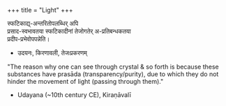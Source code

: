 +++
title = "Light"
+++

स्फटिकाद्य्-अन्तरितोपलब्धिर् अपि  
प्रसाद-स्वभावतया स्फटिकादीनां तेजोगतेर् अ-प्रतिबन्धकतया  
प्रदीप-प्रभेवोपपन्नेति।  
- उदयनः, किरणावली, तेजःप्रकरणम्

"The reason why one can see through crystal & so forth is because these substances have prasāda (transparency/purity), due to which they do not hinder the movement of light (passing through them)."   
- Udayana (~10th century CE), Kiraṇāvalī

